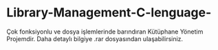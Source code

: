 # Library-Management-C-lenguage-
Çok fonksiyonlu ve dosya işlemlerinde barındıran Kütüphane Yönetim Projemdir. 
Daha detaylı bilgiye .rar dosyasından ulaşabilirsiniz.

